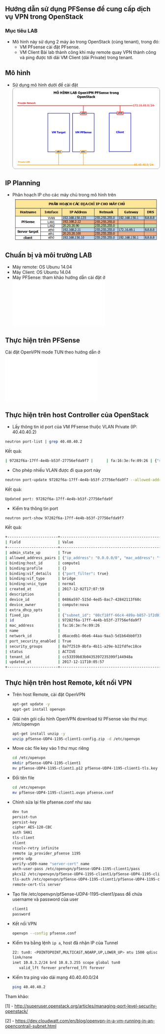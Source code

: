 ## Hướng dẫn sử dụng PFSense để cung cấp dịch vụ VPN trong OpenStack

### Mục tiêu LAB
- Mô hình này sử dụng 2 máy ảo trong OpenStack (cùng tenant), trong đó:
  - VM PFsense cài đặt PFsense.
  - VM Client
Bài lab thành công khi máy remote quay VPN thành công và ping được tới dải VM Client (dải Private) trong tenant.

## Mô hình 
- Sử dụng mô hình dưới để cài đặt
![img](../images/openstack_pfsense/image_1.jpg)

## IP Planning
- Phân hoạch IP cho các máy chủ trong mô hình trên
![img](../images/ip-planning.jpg)

## Chuẩn bị và môi trường LAB
- Máy remote: OS Ubunu 14.04
- Máy Client: OS Ubuntu 14.04
- Máy PFSense: tham khảo hướng dẫn cài đặt ở ![đây](./pfSense-install.md)
 

## Thực hiện trên PFSense
Cài đặt OpenVPN mode TUN theo hướng dẫn ở ![đây](./pfSense-OpenVPN-TUNmode.md)
 

## Thực hiện trên host Controller của OpenStack
  - Lấy thông tin id port của VM PFsense thưộc VLAN Private (IP: 40.40.40.2)
  ```sh
  neutron port-list | grep 40.40.40.2
  ```
  Kết quả:
  ```sh
  | 97282f6a-17ff-4e4b-b53f-27756efda9f7 |      | fa:16:3e:fe:09:26 | {"subnet_id": "08cf18ff-66c4-489a-b857-1f2d01fbb043", "ip_address": "40.40.40.2"}    |
  ```

  - Cho phép nhiều VLAN được đi qua port này
  ```sh
  neutron port-update 97282f6a-17ff-4e4b-b53f-27756efda9f7 --allowed-address-pairs list=true type=dict ip_address=0.0.0.0/0
  ```
  Kết quả: 
  ```sh
  Updated port: 97282f6a-17ff-4e4b-b53f-27756efda9f
  ```

  - Kiểm tra thông tin port
  ```sh
  neutron port-show 97282f6a-17ff-4e4b-b53f-27756efda9f7
  ```
  Kết quả:
  ```sh
  +-----------------------+-----------------------------------------------------------------------------------+
| Field                 | Value                                                                             |
+-----------------------+-----------------------------------------------------------------------------------+
| admin_state_up        | True                                                                              |
| allowed_address_pairs | {"ip_address": "0.0.0.0/0", "mac_address": "fa:16:3e:fe:09:26"}                   |
| binding:host_id       | compute1                                                                          |
| binding:profile       | {}                                                                                |
| binding:vif_details   | {"port_filter": true}                                                             |
| binding:vif_type      | bridge                                                                            |
| binding:vnic_type     | normal                                                                            |
| created_at            | 2017-12-02T17:07:59                                                               |
| description           |                                                                                   |
| device_id             | 0486a597-515d-4ed5-8ac7-42842113f60c                                              |
| device_owner          | compute:nova                                                                      |
| extra_dhcp_opts       |                                                                                   |
| fixed_ips             | {"subnet_id": "08cf18ff-66c4-489a-b857-1f2d01fbb043", "ip_address": "40.40.40.2"} |
| id                    | 97282f6a-17ff-4e4b-b53f-27756efda9f7                                              |
| mac_address           | fa:16:3e:fe:09:26                                                                 |
| name                  |                                                                                   |
| network_id            | d6acedb1-06e6-44aa-9aa3-5d1b64bb0f33                                              |
| port_security_enabled | True                                                                              |
| security_groups       | 8a7f2519-8bfa-4b11-a29e-b22fdfec18ce                                              |
| status                | ACTIVE                                                                            |
| tenant_id             | cc53359b83b0435397235399f144948a                                                  |
| updated_at            | 2017-12-11T10:05:57                                                               |
+-----------------------+-----------------------------------------------------------------------------------+
```

## Thực hiện trên host Remote, kết nối VPN
  - Trên host Remote, cài đặt OpenVPN
    ```sh
    apt-get update -y
    appt-get install openvpn
    ```

  - Giải nén gói cấu hình OpenVPN download từ PFsense vào thư mục /etc/openvpn
  	```sh
  	apt-get install unzip -y
  	unzip pfSense-UDP4-1195-client1-config.zip -d /etc/openvpn
  	```

  - Move các file key vào 1 thư mục riêng
  	```sh
  	cd /etc/openvpn
  	mkdir pfSense-UDP4-1195-client1
  	mv pfSense-UDP4-1195-client1.p12 pfSense-UDP4-1195-client1-tls.key pfSense-UDP4-1195-client1
  	```

  - Đổi tên file
  	```sh
  	cd /etc/openvpn
  	mv pfSense-UDP4-1195-client1.ovpn pfsense.conf
  	```

  - Chỉnh sửa lại file pfsense.conf như sau
  	```sh
  	dev tun
	persist-tun
	persist-key
	cipher AES-128-CBC
	auth SHA1
	tls-client
	client
	resolv-retry infinite
	remote ip_provider_pfsense 1195
	proto udp
	verify-x509-name "server-cert" name
	auth-user-pass /etc/openvpn/pfSense-UDP4-1195-client1/pass
	pkcs12 /etc/openvpn/pfSense-UDP4-1195-client1/pfSense-UDP4-1195-client1.p12
	tls-auth /etc/openvpn/pfSense-UDP4-1195-client1/pfSense-UDP4-1195-client1-tls.key 1
	remote-cert-tls server
	```	

  - Tạo file /etc/openvpn/pfSense-UDP4-1195-client1/pass để chứa username và password của user
  	```sh
  	client1
	password
  	```

  - Kết nối VPN
  	```sh
  	openvpn --config pfsense.conf
  	```

  - Kiểm tra bằng lệnh `ip a`, host đã nhận IP của Tunnel
  	```sh
  	22: tun0: <POINTOPOINT,MULTICAST,NOARP,UP,LOWER_UP> mtu 1500 qdisc pfifo_fast state UNKNOWN group default qlen 100
    link/none 
    inet 10.8.3.2/24 brd 10.8.3.255 scope global tun0
       valid_lft forever preferred_lft forever
  	```

  - Kiểm tra ping vào dải mạng 40.40.40.0/24
  	```sh
  	ping 40.40.40.2
  	```


Tham khảo:

[1] - http://superuser.openstack.org/articles/managing-port-level-security-openstack/

[2] - https://dev.cloudwatt.com/en/blog/openvpn-in-a-vm-running-in-an-opencontrail-subnet.html
